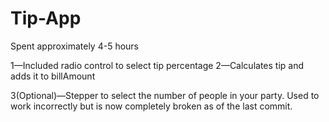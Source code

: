 # Tip-App

Spent approximately 4-5 hours

1—Included radio control to select tip percentage
2—Calculates tip and adds it to billAmount

3(Optional)—Stepper to select the number of people in your party. Used to work incorrectly but is now completely broken as of the last commit. 
